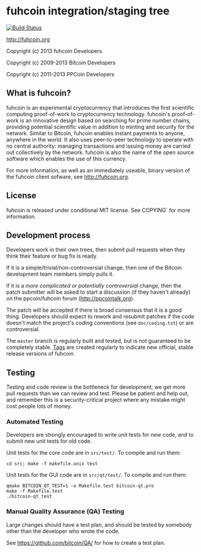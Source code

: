 fuhcoin integration/staging tree
==================================
[![Build Status](https://travis-ci.org/RazorLove/fuhcoin.png?branch=master)](https://travis-ci.org/RazorLove/fuhcoin)


http://fuhcoin.org

Copyright (c) 2013 fuhcoin Developers

Copyright (c) 2009-2013 Bitcoin Developers

Copyright (c) 2011-2013 PPCoin Developers

What is fuhcoin?
------------------

fuhcoin is an experimental cryptocurrency that introduces the first
scientific computing proof-of-work to cryptocurrency technology. fuhcoin's
proof-of-work is an innovative design based on searching for prime number
chains, providing potential scientific value in addition to minting and
security for the network. Similar to Bitcoin, fuhcoin enables instant payments
to anyone, anywhere in the world. It also uses peer-to-peer technology to 
operate with no central authority: managing transactions and issuing money are 
carried out collectively by the network. fuhcoin is also the name of the open
source software which enables the use of this currency.

For more information, as well as an immediately useable, binary version of
the fuhcoin client sofware, see http://fuhcoin.org.

License
-------

fuhcoin is released under conditional MIT license. See  COPYING` for more
information.

Development process
-------------------

Developers work in their own trees, then submit pull requests when they think
their feature or bug fix is ready.

If it is a simple/trivial/non-controversial change, then one of the Bitcoin
development team members simply pulls it.

If it is a *more complicated or potentially controversial* change, then the patch
submitter will be asked to start a discussion (if they haven't already) on the
ppcoin/fuhcoin forum (http://ppcointalk.org).

The patch will be accepted if there is broad consensus that it is a good thing.
Developers should expect to rework and resubmit patches if the code doesn't
match the project's coding conventions (see `doc/coding.txt`) or are
controversial.

The `master` branch is regularly built and tested, but is not guaranteed to be
completely stable. [Tags](https://github.com/fuhcoin/fuhcoin/tags) are
created regularly to indicate new official, stable release versions of
fuhcoin.

Testing
-------

Testing and code review is the bottleneck for development; we get more pull
requests than we can review and test. Please be patient and help out, and
remember this is a security-critical project where any mistake might cost people
lots of money.

### Automated Testing

Developers are strongly encouraged to write unit tests for new code, and to
submit new unit tests for old code.

Unit tests for the core code are in `src/test/`. To compile and run them:

    cd src; make -f makefile.unix test

Unit tests for the GUI code are in `src/qt/test/`. To compile and run them:

    qmake BITCOIN_QT_TEST=1 -o Makefile.test bitcoin-qt.pro
    make -f Makefile.test
    ./bitcoin-qt_test

### Manual Quality Assurance (QA) Testing

Large changes should have a test plan, and should be tested by somebody other
than the developer who wrote the code.

See https://github.com/bitcoin/QA/ for how to create a test plan.
